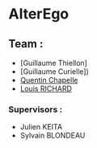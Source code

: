 AlterEgo
========

## Team :

  * [Guillaume Thiellon]
  * [Guillaume Curielle])
  * [Quentin Chapelle](https://github.com/QuentinChapelle)
  * [Louis RICHARD](https://github.com/louri45)

### Supervisors :
  
  * Julien KEITA
  * Sylvain BLONDEAU
